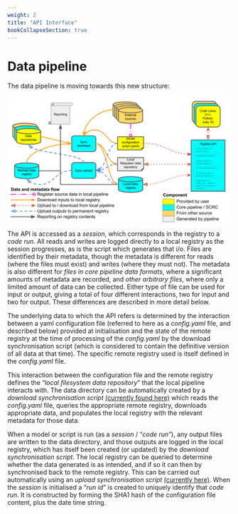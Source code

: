 ```yaml
---
weight: 2
title: "API Interface"
bookCollapseSection: true
---
```


# Data pipeline

The data pipeline is moving towards this new structure:

![SCRC Data API design figure](scrc-api-new.svg)

The API is accessed as a *session*, which corresponds in the registry to a *code run*. All reads and writes are logged directly to a local registry as the session progresses, as is the script which generates that i/o. Files are identified by their metadata, though the metadata is different for reads (where the files must exist) and writes (where they must not). The metadata is also different for *files in core pipeline data formats*, where a significant amounts of metadata are recorded, and *other arbitrary files*, where only a limited amount of data can be collected. Either type of file can be used for input or output, giving a total of four different interactions, two for input and two for output. These differences are described in more detail below.

The underlying data to which the API refers is determined by the interaction between a yaml configuration file (referred to here as a *config.yaml* file, and described below) provided at initialisation and the state of the remote registry at the time of processing of the *config.yaml* by the download synchronisation script (which is considered to contain the definitive version of all data at that time). The specific remote registry used is itself defined in the *config.yaml* file.

This interaction between the configuration file and the remote registry defines the “*local filesystem data repository*” that the local pipeline interacts with. The data directory can be automatically created by a *download synchronisation script* [(currently found here)](https://github.com/ScottishCovidResponse/data_pipeline_api/tree/master/data_pipeline_api/registry) which reads the *config.yaml* file, queries the appropriate remote registry, downloads appropriate data, and populates the local registry with the relevant metadata for those data.

When a model or script is run (as a *session* / “*code run*”), any output files are written to the data directory, and those outputs are logged in the local registry, which has itself been created (or updated) by the *download synchronisation script*. The local registry can be queried to determine whether the data generated is as intended, and if so it can then by synchronised back to the remote registry. This can be carried out automatically using an *upload synchronisation script* [(currently here)](https://github.com/ScottishCovidResponse/data_pipeline_api/tree/master/data_pipeline_api/registry). When the *session* is initialised a “*run id*” is created to uniquely identify that *code run*. It is constructed by forming the SHA1 hash of the configuration file content, plus the date time string.
